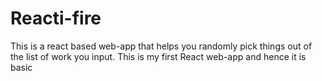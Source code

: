 # Reacti-fire
This is a react based web-app that helps you randomly pick things out of the list of work you input. This is my first React web-app and hence it is basic
